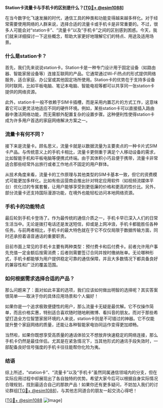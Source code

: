 **Station卡流量卡与手机卡的区别是什么？[[TG💪+ @esim1088](https://t.me/s/esim1088)]**

在当今数字化飞速发展的时代，通信工具的种类和功能变得越来越多样化。对于经常需要使用网络的人群来说，选择合适的流量卡或手机卡是非常重要的。不过，很多人可能会对“station卡”、“流量卡”以及“手机卡”之间的区别感到困惑。今天，我们就来详细探讨一下这些概念，帮助大家更好地理解它们的特点、用途及适用场景。

### 什么是station卡？

首先，我们先来说说station卡。Station卡是一种专门设计用于固定设备（如路由器、智能家居设备等）连接互联网的产品。它通常通过Wi-Fi热点的形式提供网络服务，适合家庭、办公室或其他固定场所使用。Station卡的优势在于支持多设备同时联网，比如平板电脑、笔记本电脑、智能电视等都可以共享同一张station卡提供的网络资源。

此外，station卡一般不依赖于SIM卡插槽，而是采用内置芯片的方式工作，这意味着它可以更灵活地适应不同的硬件环境。例如，某些station卡可以直接插入路由器中激活网络功能，而无需额外配置复杂的设置步骤。这种便利性使得station卡成为许多用户首选的家庭网络解决方案之一。

### 流量卡有何不同？

接下来是流量卡。顾名思义，流量卡就是以数据流量为主要卖点的一种卡片式SIM卡产品。与传统意义上的手机卡相比，流量卡更侧重于满足个人移动设备的需求，比如智能手机和平板电脑等便携式终端。由于其体积小巧且便于携带，流量卡非常适合那些经常外出旅行或者工作地点不固定的用户群体。

从技术角度来看，流量卡的工作原理与其他类型的SIM卡基本一致，但它的资费模式可能更加多样化。比如有些运营商会推出针对特定应用软件（如视频流媒体平台）优化过的专属套餐，让用户能够享受到更低廉的价格和更高的性价比。另外，部分流量卡还支持国际漫游功能，在境外也能轻松访问本地网络资源。

### 手机卡的功能特点

最后轮到手机卡登场了。作为最传统的通信介质之一，手机卡早已深入人们的日常生活当中。无论是拨打电话还是发送短信，抑或是上网冲浪，手机卡都能胜任各种任务。与前两者相比，手机卡的最大特色就在于它不仅仅局限于数据传输方面，同时还承担着语音通话的重要职责。

目前市面上常见的手机卡主要有两种类型：预付费卡和后付费卡。前者允许用户事先充值一定金额后按需消费；后者则需要签订合同并按时缴纳账单。无论哪种形式，手机卡都能够为用户提供稳定可靠的通信保障，并且大多数情况下都具备良好的兼容性和广泛的覆盖范围。

### 如何根据需求选择合适的产品？

那么问题来了：面对如此丰富的选项，我们应该如何做出明智的选择呢？其实答案很简单——取决于你的具体应用场景和个人偏好！

如果你是一个追求极致便捷性的用户，那么流量卡无疑是最优解。它不仅操作简单，而且价格实惠，特别适合喜欢随时随地刷微博、看抖音的朋友。而对于那些希望打造全方位智慧家居环境的人来说，station卡则是不可错过的神器。它不仅能提升整个家庭网络的质量，还能让各种智能家电协同运作变得更加顺畅。

当然啦，如果你既想享受高质量的通话体验又不想放弃快速稳定的网络连接，那么手机卡仍然是最佳伴侣。尤其是在紧急情况下，当其他形式的通讯手段失效时，一部配备良好信号强度的手机卡往往能帮你化险为夷。

### 结语

综上所述，“station卡”、“流量卡”以及“手机卡”虽然同属通信领域内的分支，但在实际应用过程中却展现出了各自独特的优势。希望大家今后可以根据自身实际情况合理规划，找到最适合自己的那款产品！如果你还有更多疑问，不妨加入我们的讨论群组[[TG💪+ @esim1088](https://t.me/s/esim1088)]，与其他志同道合的朋友一起交流心得吧！

[[TG💪+ @esim1088](https://t.me/s/esim1088) ![Image](https://i.postimg.cc/4NQfJmqS/Snipaste-2025-05-13-00-14-12.png)]